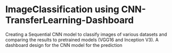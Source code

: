 # ImageClassification using CNN-TransferLearning-Dashboard
 Creating a Sequential CNN model to classify images of various datasets and comparing the results to pretrained models (VGG16 and Inception V3). A dashboard design for the CNN model for the prediction
